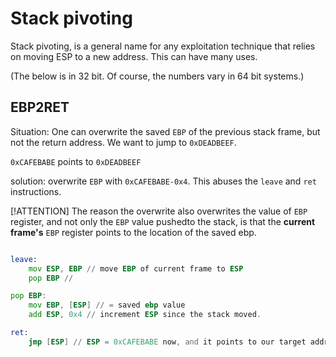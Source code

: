 # Stack pivoting
Stack pivoting, is a general name for any exploitation technique that relies on moving ESP to a new address. This can have many uses.

(The below is in 32 bit. Of course, the numbers vary in 64 bit systems.)
## EBP2RET 
Situation: One can overwrite the saved `EBP` of the previous stack frame, but not the return address. We want to jump to `0xDEADBEEF`. 

`0xCAFEBABE` points to `0xDEADBEEF`

solution: overwrite `EBP` with `0xCAFEBABE-0x4`. This abuses the `leave` and `ret` instructions.

[!ATTENTION] The reason the overwrite also overwrites the value of `EBP` register, and not only the `EBP` value pushedto the stack, is that the **current frame's**  `EBP` register points to the location of the saved ebp.  

```asm

leave:
    mov ESP, EBP // move EBP of current frame to ESP 
    pop EBP // 

pop EBP:
    mov EBP, [ESP] // = saved ebp value
    add ESP, 0x4 // increment ESP since the stack moved.

ret:
    jmp [ESP] // ESP = 0xCAFEBABE now, and it points to our target address.

```


